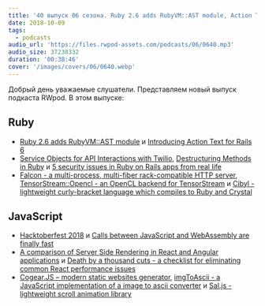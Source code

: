 ```yaml
---
title: '40 выпуск 06 сезона. Ruby 2.6 adds RubyVM::AST module, Action Text for Rails 6, Hacktoberfest 2018, Falcon, Cogear.JS и прочее'
date: 2018-10-09
tags:
  - podcasts
audio_url: 'https://files.rwpod-assets.com/podcasts/06/0640.mp3'
audio_size: 37238332
duration: '00:38:46'
cover: '/images/covers/06/0640.webp'
---
```


Добрый день уважаемые слушатели. Представляем новый выпуск подкаста RWpod. В этом выпуске:

## Ruby

- [Ruby 2.6 adds RubyVM::AST module](https://blog.bigbinary.com/2018/10/02/ruby-2-6-adds-rubyvm-ast-module.html) и [Introducing Action Text for Rails 6](https://weblog.rubyonrails.org/2018/10/3/introducing-action-text-for-rails-6/)
- [Service Objects for API Interactions with Twilio](https://www.driftingruby.com/episodes/service-objects-for-api-interactions-with-twilio), [Destructuring Methods in Ruby](https://medium.com/@baweaver/destructuring-in-ruby-9e9bd2be0360) и [5 security issues in Ruby on Rails apps from real life](https://frontdeveloper.pl/2018/10/5-security-issues-in-ruby-on-rails/)
- [Falcon - a multi-process, multi-fiber rack-compatible HTTP server](https://github.com/socketry/falcon), [TensorStream::Opencl - an OpenCL backend for TensorStream](https://github.com/jedld/tensor_stream-opencl) и [Cibyl - lightweight curly-bracket language which compiles to Ruby and Crystal](https://github.com/senselogic/CIBYL)

## JavaScript

- [Hacktoberfest 2018](https://hacktoberfest.digitalocean.com/) и [Calls between JavaScript and WebAssembly are finally fast](https://hacks.mozilla.org/2018/10/calls-between-javascript-and-webassembly-are-finally-fast-%F0%9F%8E%89/)
- [A comparison of Server Side Rendering in React and Angular applications](https://levelup.gitconnected.com/a-comparison-of-server-side-rendering-in-react-and-angular-applications-fb95285fb716) и [Death by a thousand cuts - a checklist for eliminating common React performance issues](https://logrocket-blog.ghost.io/death-by-a-thousand-cuts-a-checklist-for-eliminating-common-react-performance-issues/)
- [Cogear.JS – modern static websites generator](https://github.com/codemotion/cogear.js), [imgToAscii - a JavaScript implementation of a image to ascii converter](https://github.com/victorqribeiro/imgToAscii) и [Sal.js - lightweight scroll animation library](https://mciastek.github.io/sal/)
